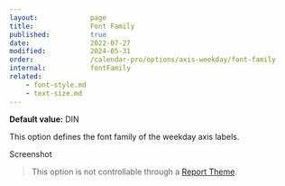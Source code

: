 ```yaml
---
layout:             page
title:              Font Family
published:          true
date:               2022-07-27
modified:           2024-05-31
order:              /calendar-pro/options/axis-weekday/font-family
internal:           fontFamily
related:
    - font-style.md
    - text-size.md
---
```

**Default value:** DIN

This option defines the font family of the weekday axis labels.  

<todo>Screenshot</todo>

> This option is not controllable through a [Report Theme](../../features/themes.md).